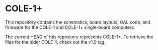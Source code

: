 COLE-1+
=======

This repository contains the schematics, board layouts, GAL code, and firmware
for the COLE-1 and COLE-1+ single-board computers.

The current HEAD of htis repository represents COLE-1+. To retrieve the files
for the older COLE-1, check out the v1.0 tag.
